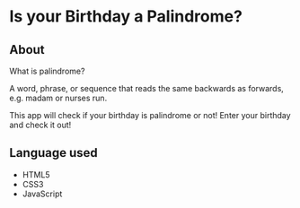 # Is your Birthday a Palindrome?

## About
What is palindrome? 

A word, phrase, or sequence that reads the same backwards as forwards, e.g. madam or nurses run.

This app will check if your birthday is palindrome or not! Enter your birthday and check it out! 

## Language used

- HTML5
- CSS3
- JavaScript
